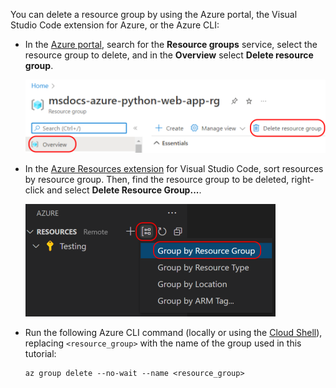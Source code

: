 You can delete a resource group by using the Azure portal, the Visual Studio Code extension for Azure, or the Azure CLI:

- In the [Azure portal](https://portal.azure.com), search for the  **Resource groups** service, select the resource group to delete, and in the **Overview** select **Delete resource group**.

    ![Azure portal deleting a resource](../media/deploy-azure/Azure-portal-delete-resource-group.png)

- In the [Azure Resources extension](https://marketplace.visualstudio.com/items?itemName=ms-azuretools.vscode-azureresourcegroups) for Visual Studio Code, sort resources by resource group. Then, find the resource group to be deleted, right-click and select **Delete Resource Group...**.

    ![Azure extension resources sort by in the Visual Studio Code](../media/deploy-azure/visual-studio-code-extension-sort-by-resource-group.png)

 
- Run the following Azure CLI command (locally or using the [Cloud Shell](/azure/cloud-shell/overview)), replacing `<resource_group>` with the name of the group used in this tutorial:

    ```azurecli
    az group delete --no-wait --name <resource_group>
    ```
